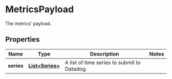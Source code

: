 # MetricsPayload

The metrics' payload.

## Properties

| Name       | Type                                | Description                                 | Notes |
| ---------- | ----------------------------------- | ------------------------------------------- | ----- |
| **series** | [**List&lt;Series&gt;**](Series.md) | A list of time series to submit to Datadog. |
